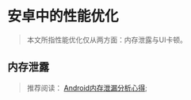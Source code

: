 #  安卓中的性能优化

> 本文所指性能优化仅从两方面：内存泄露与UI卡顿。

## 内存泄露

> 推荐阅读： [Android内存泄漏分析心得](http://mp.weixin.qq.com/s?__biz=MzI1MTA1MzM2Nw==&mid=2649796884&idx=1&sn=92b4e344060362128e4a86d6132c3736&chksm=f1fcc54cc68b4c5add08371265320163381ea81333daea5664b94e9a12246a34cfaa31e6f0b3&mpshare=1&scene=1&srcid=1116PDhSmvxU6YwfbJuVCEJx#rd);

